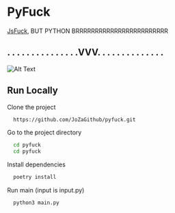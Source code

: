 
# PyFuck

[JsFuck](https://jsfuck.com), BUT PYTHON BRRRRRRRRRRRRRRRRRRRRRRRR


##  .   .   .   .   .   .   .   .   .   .   .   .   .   .   .VVV.   .   .   .   .   .   .   .   .   .   .   .   .   .   

![Alt Text](https://miro.medium.com/v2/resize:fit:960/1*MWq0LP_4FwXLD87eBXwrZw.gif)
## Run Locally

Clone the project

```bash
  https://github.com/JoZaGithub/pyfuck.git
```

Go to the project directory

```bash
  cd pyfuck
  cd pyfuck
```

Install dependencies

```bash
  poetry install
```

Run main (input is input.py)

```bash
  python3 main.py
```

